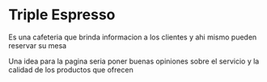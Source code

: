 # Triple Espresso
Es una cafeteria que brinda informacion a los clientes 
y ahi mismo pueden reservar su mesa 


Una idea para la pagina seria poner buenas opiniones 
sobre el servicio y la calidad de los productos que
ofrecen 